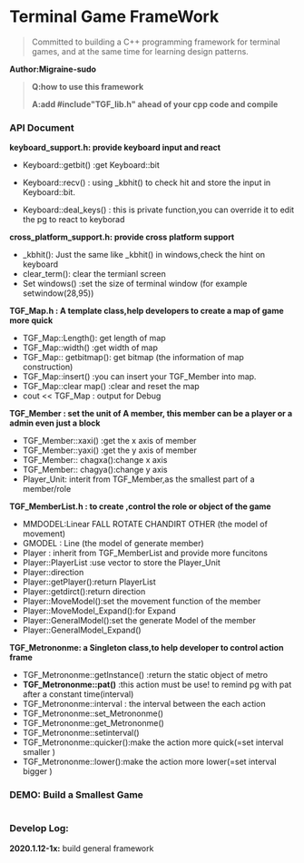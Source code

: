 # Terminal Game FrameWork

> Committed to building a C++ programming framework for terminal games, and at the same time for learning design patterns.

**Author:Migraine-sudo**

> **Q:how to use this framework**
>
> **A:add #include"TGF_lib.h" ahead of  your cpp code and compile** 

### API Document

**keyboard_support.h: provide  keyboard input and react**

- Keyboard::getbit() :get Keyboard::bit

- Keyboard::recv() : using _kbhit() to check hit and store the input in Keyboard::bit.
- Keyboard::deal_keys() : this is private function,you can override it to edit the pg to react to keyborad 

**cross_platform_support.h: provide cross platform support**

- _kbhit(): Just the same like _kbhit() in windows,check the hint on keyboard
- clear_term(): clear the termianl screen
- Set windows() :set the size of terminal window (for example setwindow(28,95))

**TGF_Map.h : A template class,help developers to create a map of game more quick**

- TGF_Map::Length(): get length of map
- TGF_Map::width() :get width of map
- TGF_Map:: getbitmap(): get bitmap (the information of map construction)
- TGF_Map::insert() :you can insert your TGF_Member into map.
- TGF_Map::clear map() :clear and reset the map
- cout << TGF_Map : output for Debug

**TGF_Member : set the unit of A member, this member can be a player or a admin even just a block**

- TGF_Member::xaxi() :get the x axis of  member
- TGF_Member::yaxi() :get the y axis of  member
- TGF_Member:: chagxa():change x axis
- TGF_Member:: chagya():change y axis
- Player_Unit: interit from TGF_Member,as the smallest part of a member/role

**TGF_MemberList.h : to create ,control the role or object of the game**

- MMDODEL:Linear FALL ROTATE CHANDIRT OTHER (the model of movement)
- GMODEL : Line (the model of generate member)
- Player : inherit from TGF_MemberList and provide more funcitons
- Player::PlayerList :use vector to store the Player_Unit
- Player::direction
- Player::getPlayer():return PlayerList
- Player::getdirct():return direction
- Player::MoveModel():set the movement function of the member
- Player::MoveModel_Expand():for Expand
- Player::GeneralModel():set the generate Model of the member
- Player::GeneralModel_Expand()

**TGF_Metrononme: a Singleton class,to help developer to control action frame**

- TGF_Metrononme::getInstance() :return the static object of metro
- **TGF_Metrononme::pat()** :this action must be use! to remind pg with pat after a constant time(interval)
- TGF_Metrononme::interval : the interval between the each action 
- TGF_Metrononme::set_Metrononme() 
- TGF_Metrononme::get_Metrononme() 
- TGF_Metrononme::setinterval()
- TGF_Metrononme::quicker():make the action more quick(=set interval smaller )
- TGF_Metrononme::lower():make the action more lower(=set interval bigger )

### DEMO: Build a Smallest Game

```c++

```

### Develop Log:

**2020.1.12-1x:** build general framework